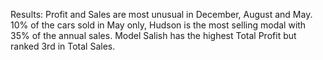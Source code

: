 Results: Profit and Sales are most unusual in December, August and May. 10% of the cars sold in May only, Hudson is the most selling modal with 35% of the annual sales. Model Salish has the highest Total Profit but ranked 3rd in Total Sales.

